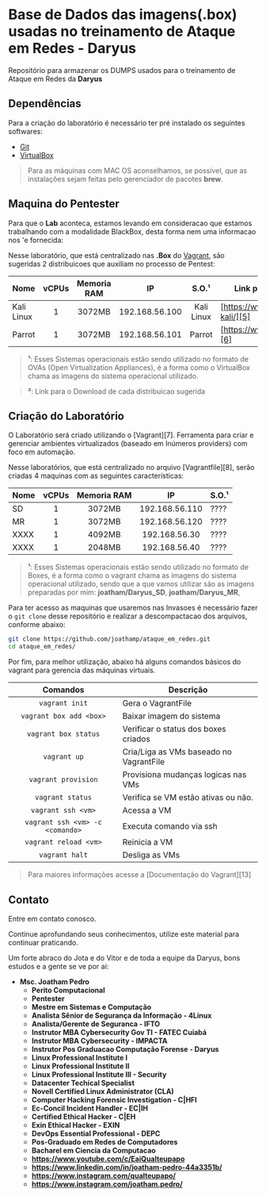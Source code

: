 Base de Dados das imagens(.box) usadas no treinamento de Ataque em Redes - Daryus
=============================

Repositório para armazenar os DUMPS usados para o treinamento de Ataque em Redes da **Daryus**

Dependências
------------

Para a criação do laboratório é necessário ter pré instalado os seguintes softwares:

* [Git][2]
* [VirtualBox][3]

> Para as máquinas com MAC OS aconselhamos, se possível, que as instalações sejam feitas pelo gerenciador de pacotes **brew**.

Maquina do Pentester
-----------

Para que o **Lab** aconteca, estamos levando em consideracao que estamos trabalhando com a modalidade BlackBox, desta forma nem uma informacao nos 'e fornecida:


Nesse laboratório, que está centralizado nas **.Box** do [Vagrant][3], são sugeridas 2 distribuicoes que auxiliam no processo de Pentest:

Nome       | vCPUs | Memoria RAM | IP             | S.O.¹           | Link para Download²
---------- |:-----:|:-----------:|:--------------:|:---------------:| -----------------------------
Kali Linux | 1     | 3072MB      | 192.168.56.100 | Kali Linux      | [https://www.kali.org/get-kali/][5]
Parrot     | 1     | 3072MB      | 192.168.56.101 | Parrot          | [https://www.parrotsec.org/][6]

> **¹**: Esses Sistemas operacionais estão sendo utilizado no formato de OVAs (Open Virtualization Appliances), é a forma como o VirtualBox chama as imagens do sistema operacional utilizado.

> **²**: Link para o Download de cada distribuicao sugerida

Criação do Laboratório 
----------------------

O Laboratório será criado utilizando o [Vagrant][7]. Ferramenta para criar e gerenciar ambientes virtualizados (baseado em Inúmeros providers) com foco em automação.

Nesse laboratórios, que está centralizado no arquivo [Vagrantfile][8], serão criadas 4 maquinas com as seguintes características:

Nome       | vCPUs | Memoria RAM | IP            | S.O.¹           
---------- |:-----:|:-----------:|:-------------:|:---------------
SD    | 1     | 3072MB      | 192.168.56.110 | ????        | 
MR | 1     | 3072MB      | 192.168.56.120 | ???? 
XXXX    | 1     | 4092MB      | 192.168.56.30 | ????       
XXXX | 1     | 2048MB      | 192.168.56.40 | ???? 

> **¹**: Esses Sistemas operacionais estão sendo utilizado no formato de Boxes, é a forma como o vagrant chama as imagens do sistema operacional utilizado, sendo que a que vamos utilizar são as imagens preparadas por mim: **joatham/Daryus_SD**, **joatham/Daryus_MR**, 


Para ter acesso as maquinas que usaremos nas Invasoes é necessário fazer o `git clone` desse repositório e realizar a descompactacao dos arquivos, conforme abaixo:

```bash
git clone https://github.com/joathamp/ataque_em_redes.git
cd ataque_em_redes/
```

Por fim, para melhor utilização, abaixo há alguns comandos básicos do vagrant para gerencia das máquinas virtuais.

Comandos                | Descrição
:----------------------:| ---------------------------------------
`vagrant init`          | Gera o VagrantFile
`vagrant box add <box>` | Baixar imagem do sistema
`vagrant box status`    | Verificar o status dos boxes criados
`vagrant up`            | Cria/Liga as VMs baseado no VagrantFile
`vagrant provision`     | Provisiona mudanças logicas nas VMs
`vagrant status`        | Verifica se VM estão ativas ou não.
`vagrant ssh <vm>`      | Acessa a VM
`vagrant ssh <vm> -c <comando>` | Executa comando via ssh
`vagrant reload <vm>`   | Reinicia a VM
`vagrant halt`          | Desliga as VMs

> Para maiores informações acesse a [Documentação do Vagrant][13]


Contato
----------------------

Entre em contato conosco.

Continue aprofundando seus conhecimentos, utilize este material para continuar praticando. 


Um forte abraco do Jota e do Vitor e de toda a equipe da Daryus, bons estudos e a gente se ve por ai:

* **Msc. Joatham Pedro**
  * **Perito Computacional**
  * **Pentester**
  * **Mestre em Sistemas e Computação** 
  * **Analista Sênior de Segurança da Informação - 4Linux** 
  * **Analista/Gerente de Seguranca - IFTO**   
  * **Instrutor MBA Cybersecurity Gov TI - FATEC Cuiabá**
  * **Instrutor  MBA Cybersecurity - IMPACTA**
  * **Instrutor Pos Graduacao Computação Forense - Daryus**
  * **Linux Professional Institute I** 
  * **Linux Professional Institute II** 
  * **Linux Professional Institute III - Security** 
  * **Datacenter Techical Specialist** 
  * **Novell Certified Linux Administrator (CLA)** 
  * **Computer Hacking Forensic Investigation - C|HFI** 
  * **Ec-Concil Incident Handler - EC|IH** 
  * **Certified Ethical Hacker - C|EH** 
  * **Exin Ethical Hacker - EXIN** 
  * **DevOps Essential Professional - DEPC** 
  * **Pos-Graduado em Redes de Computadores**
  * **Bacharel em Ciencia da Computacao**
  * **https://www.youtube.com/c/EaiQualteupapo**
  * **https://www.linkedin.com/in/joatham-pedro-44a3351b/**
  * **https://www.instagram.com/qualteupapo/**
  * **https://www.instagram.com/joatham.pedro/**

[1]: https://impacta.com.br/
[2]: https://git-scm.com/downloads
[3]: https://www.virtualbox.org/wiki/Downloads
[5]: https://www.kali.org/get-kali/
[6]: https://www.parrotsec.org/
